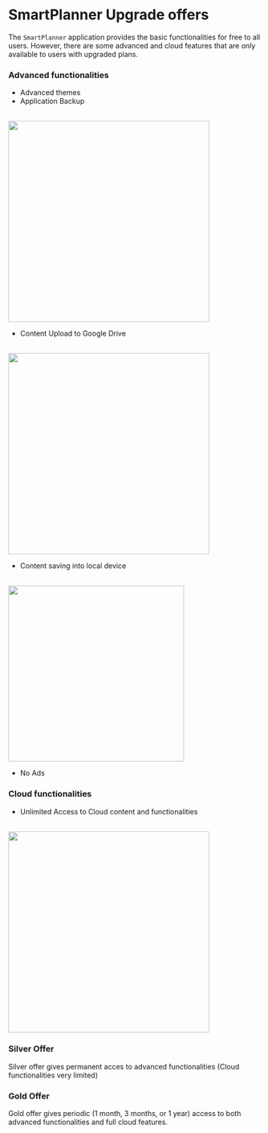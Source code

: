 # SmartPlanner Upgrade offers
The `SmartPlanner` application provides the basic functionalities for free to all users.
However, there are some advanced and cloud features that are only available to users with upgraded plans.

### Advanced functionalities

- Advanced themes
- Application Backup <br><br>
<img src="https://github.com/smartreadingplanner/smartplanner/blob/release/cloud/documentation/display/workflows/application_backup.png" width="400">

- Content Upload to Google Drive <br><br>
<img src="https://github.com/smartreadingplanner/smartplanner/blob/release/cloud/documentation/display/workflows/google_drive_upload.png" width="400">

- Content saving into local device <br><br>
<img src="https://github.com/smartreadingplanner/smartplanner/blob/release/cloud/documentation/display/workflows/content_local_save.png" width="350">

- No Ads

### Cloud functionalities
- Unlimited Access to Cloud content and functionalities <br><br>
<img src="https://github.com/smartreadingplanner/smartplanner/blob/release/cloud/documentation/display/workflows/cloud_workflow.png" width="400">

### Silver Offer
Silver offer gives permanent acces to advanced functionalities (Cloud functionalities very limited)

### Gold Offer
Gold offer gives periodic (1 month, 3 months, or 1 year) access to both advanced functionalities and full cloud features.
